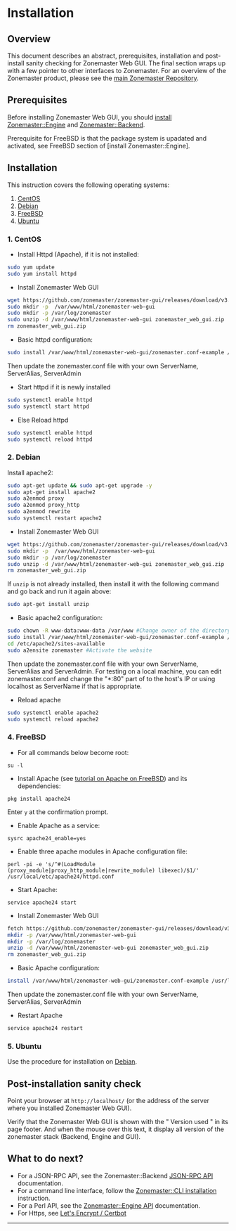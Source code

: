 # Installation

## Overview

This document describes an abstract, prerequisites, installation and
post-install sanity checking for Zonemaster Web GUI. The final section wraps up
with a few pointer to other interfaces to Zonemaster. For an overview of the
Zonemaster product, please see the [main Zonemaster Repository].


## Prerequisites

Before installing Zonemaster Web GUI, you should [install Zonemaster::Engine][
Zonemaster::Engine installation] and [Zonemaster::Backend][Zonemaster::Backend
installation].

Prerequisite for FreeBSD is that the package system is upadated and activated,
see FreeBSD section of [install Zonemaster::Engine].


## Installation

This instruction covers the following operating systems:

 1. [CentOS](#1-centos)
 2. [Debian](#2-debian)
 4. [FreeBSD](#4-freebsd)
 5. [Ubuntu](#5-ubuntu)


### 1. CentOS

* Install Httpd (Apache), if it is not installed:

```sh
sudo yum update
sudo yum install httpd
```

* Install Zonemaster Web GUI
```sh
wget https://github.com/zonemaster/zonemaster-gui/releases/download/v3.1.0/zonemaster_web_gui.zip -O zonemaster_web_gui.zip
sudo mkdir -p  /var/www/html/zonemaster-web-gui
sudo mkdir -p /var/log/zonemaster
sudo unzip -d /var/www/html/zonemaster-web-gui zonemaster_web_gui.zip
rm zonemaster_web_gui.zip
```

* Basic httpd configuration:

```sh
sudo install /var/www/html/zonemaster-web-gui/zonemaster.conf-example /etc/httpd/conf.d/zonemaster.conf
```
Then update the zonemaster.conf file with your own ServerName, ServerAlias, ServerAdmin

* Start  httpd if it is newly installed
```sh
sudo systemctl enable httpd
sudo systemctl start httpd
```

* Else Reload httpd
```sh
sudo systemctl enable httpd
sudo systemctl reload httpd
```

### 2. Debian

Install apache2:

```sh
sudo apt-get update && sudo apt-get upgrade -y 
sudo apt-get install apache2
sudo a2enmod proxy
sudo a2enmod proxy_http
sudo a2enmod rewrite
sudo systemctl restart apache2
```

* Install Zonemaster Web GUI
```sh
wget https://github.com/zonemaster/zonemaster-gui/releases/download/v3.1.0/zonemaster_web_gui.zip -O zonemaster_web_gui.zip
sudo mkdir -p  /var/www/html/zonemaster-web-gui
sudo mkdir -p /var/log/zonemaster
sudo unzip -d /var/www/html/zonemaster-web-gui zonemaster_web_gui.zip
rm zonemaster_web_gui.zip
```

If `unzip` is not already installed, then install it with the following command 
and go back and run it again above:
```sh
sudo apt-get install unzip
```

* Basic apache2 configuration:

```sh
sudo chown -R www-data:www-data /var/www #Change owner of the directory 
sudo install /var/www/html/zonemaster-web-gui/zonemaster.conf-example /etc/apache2/sites-available/zonemaster.conf
cd /etc/apache2/sites-available
sudo a2ensite zonemaster #Activate the website
```
Then update the zonemaster.conf file with your own ServerName, ServerAlias and ServerAdmin.
For testing on a local machine, you can edit zonemaster.conf and change the "*:80" part of 
to the host's IP or using localhost as ServerName if that is appropriate.


* Reload apache

```sh
sudo systemctl enable apache2
sudo systemctl reload apache2
```

### 4. FreeBSD

* For all commands below become root:

``su -l``

* Install Apache (see [tutorial on Apache on FreeBSD]) and its dependencies:

``pkg install apache24``

Enter ``y`` at the confirmation prompt.

* Enable Apache as a service:

``sysrc apache24_enable=yes``
 
* Enable three apache modules in Apache configuration file:

``perl -pi -e 's/^#(LoadModule (proxy_module|proxy_http_module|rewrite_module) libexec)/$1/' /usr/local/etc/apache24/httpd.conf``

* Start Apache:
 
``service apache24 start``

* Install Zonemaster Web GUI
```sh
fetch https://github.com/zonemaster/zonemaster-gui/releases/download/v3.1.0/zonemaster_web_gui.zip
mkdir -p /var/www/html/zonemaster-web-gui
mkdir -p /var/log/zonemaster
unzip -d /var/www/html/zonemaster-web-gui zonemaster_web_gui.zip 
rm zonemaster_web_gui.zip 
```

* Basic Apache configuration:

```sh
install /var/www/html/zonemaster-web-gui/zonemaster.conf-example /usr/local/etc/apache24/Includes/zonemaster.conf
```
Then update the zonemaster.conf file with your own ServerName, ServerAlias, ServerAdmin


* Restart Apache
```sh
service apache24 restart
```

### 5. Ubuntu

Use the procedure for installation on [Debian](#2-debian).


## Post-installation sanity check

Point your browser at `http://localhost/` (or the address of the server where
you installed Zonemaster Web GUI).

Verify that the Zonemaster Web GUI is shown with the " Version used " in its page footer.
And when the mouse over this text, it display all version of the zonemaster stack (Backend, Engine and GUI).



## What to do next?

 * For a JSON-RPC API, see the Zonemaster::Backend [JSON-RPC API] documentation.
 * For a command line interface, follow the [Zonemaster::CLI installation] instruction.
 * For a Perl API, see the [Zonemaster::Engine API] documentation.
 * For Https, see [Let's Encrypt / Certbot](https://certbot.eff.org/all-instructions/)

-------

[tutorial on Apache on FreeBSD]: https://www.digitalocean.com/community/tutorials/how-to-install-an-apache-mysql-and-php-famp-stack-on-freebsd-10-1
[Declaration of prerequisites]: https://github.com/zonemaster/zonemaster/blob/master/README.md#prerequisites
[JSON-RPC API]: https://github.com/zonemaster/zonemaster-backend/blob/master/docs/API.md
[Main Zonemaster repository]: https://github.com/zonemaster/zonemaster/blob/master/README.md
[Zonemaster::Backend installation]: https://github.com/zonemaster/zonemaster-backend/blob/master/docs/Installation.md
[Zonemaster::Backend]: https://github.com/zonemaster/zonemaster-backend/blob/master/README.md
[Zonemaster::CLI installation]: https://github.com/zonemaster/zonemaster-cli/blob/master/docs/Installation.md
[Zonemaster::Engine API]: http://search.cpan.org/%7Eznmstr/Zonemaster-Engine/lib/Zonemaster/Engine/Overview.pod
[Zonemaster::Engine installation]: https://github.com/zonemaster/zonemaster-engine/blob/master/docs/Installation.md
[Zonemaster::Engine]: https://github.com/zonemaster/zonemaster-engine/blob/master/README.md
[Zonemaster::LDNS]: https://github.com/zonemaster/zonemaster-ldns/blob/master/README.md

